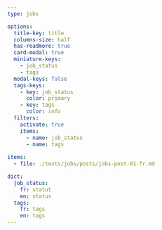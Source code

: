 ```yaml
---
type: jobs

options:
  title-key: title
  columns-size: half
  has-readmore: true
  card-modal: true
  miniature-keys: 
    - job_status
    - tags
  modal-keys: false
  tags-keys: 
    - key: job_status
      color: primary
    - key: tags
      color: info
  filters: 
    activate: true
    items: 
      - name: job_status
      - name: tags
    
items:
  - file: ./texts/jobs/posts/jobs-post-01-fr.md

dict:
  job_status: 
    fr: statut
    en: status
  tags:
    fr: tags
    en: tags
---
```

